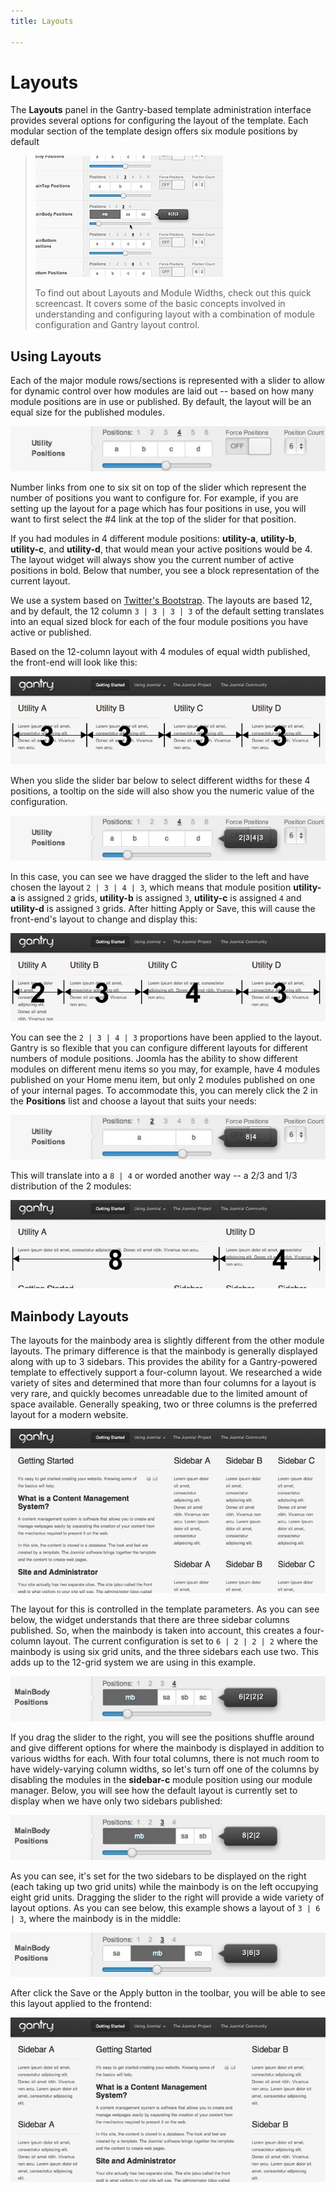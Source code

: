 ```yaml
---
title: Layouts

---
```


Layouts
=======
The **Layouts** panel in the Gantry-based template administration interface provides several options for configuring the layout of the template. Each modular section of the template design offers six module positions by default

> [![](../assets/g4-module-widths.jpg)](http://youtube.com/embed/5sGujOho7cM)
>
> To find out about Layouts and Module Widths, check out this quick screencast. It covers some of the basic concepts involved in understanding and configuring layout with a combination of module configuration and Gantry layout control.


Using Layouts
-------------
Each of the major module rows/sections is represented with a slider to allow for dynamic control over how modules are laid out -- based on how many module positions are in use or published. By default, the layout will be an equal size for the published modules.

![](assets/layouts-utility1.jpg)

Number links from one to six sit on top of the slider which represent the number of positions you want to configure for. For example, if you are setting up the layout for a page which has four positions in use, you will want to first select the #4 link at the top of the slider for that position.

If you had modules in 4 different module positions: **utility-a**, **utility-b**, **utility-c**, and **utility-d**, that would mean your active positions would be 4. The layout widget will always show you the current number of active positions in bold. Below that number, you see a block representation of the current layout.

We use a system based on [Twitter's Bootstrap](http://twitter.github.com/bootstrap/). The layouts are based 12, and by default, the 12 column `3 | 3 | 3 | 3` of the default setting translates into an equal sized block for each of the four module positions you have active or published.

Based on the 12-column layout with 4 modules of equal width published, the front-end will look like this:

![](assets/layouts-utility-example1.jpg)

When you slide the slider bar below to select different widths for these 4 positions, a tooltip on the side will also show you the numeric value of the configuration.

![](assets/layouts-utility2.jpg)

In this case, you can see we have dragged the slider to the left and have chosen the layout `2 | 3 | 4 | 3`, which means that module position **utility-a** is assigned `2` grids, **utility-b** is assigned `3`, **utility-c** is assigned `4` and **utility-d** is assigned `3` grids. After hitting Apply or Save, this will cause the front-end's layout to change and display this:

![](assets/layouts-utility-example2.jpg)

You can see the `2 | 3 | 4 | 3` proportions have been applied to the layout. Gantry is so flexible that you can configure different layouts for different numbers of module positions. Joomla has the ability to show different modules on different menu items so you may, for example, have 4 modules published on your Home menu item, but only 2 modules published on one of your internal pages. To accommodate this, you can merely click the 2 in the **Positions** list and choose a layout that suits your needs:

![](assets/layouts-utility3.jpg)

This will translate into a `8 | 4` or worded another way -- a 2/3 and 1/3 distribution of the 2 modules:

![](assets/layouts-utility-example3.jpg)


Mainbody Layouts
----------------
The layouts for the mainbody area is slightly different from the other module layouts. The primary difference is that the mainbody is generally displayed along with up to 3 sidebars. This provides the ability for a Gantry-powered template to effectively support a four-column layout. We researched a wide variety of sites and determined that more than four columns for a layout is very rare, and quickly becomes unreadable due to the limited amount of space available. Generally speaking, two or three columns is the preferred layout for a modern website.

![](assets/layouts-mb-example1.jpg)

The layout for this is controlled in the template parameters. As you can see below, the widget understands that there are three sidebar columns published. So, when the mainbody is taken into account, this creates a four-column layout. The current configuration is set to `6 | 2 | 2 | 2` where the mainbody is using six grid units, and the three sidebars each use two. This adds up to the 12-grid system we are using in this example.

![](assets/layouts-mb1.jpg)

If you drag the slider to the right, you will see the positions shuffle around and give different options for where the mainbody is displayed in addition to various widths for each. With four total columns, there is not much room to have widely-varying column widths, so let's turn off one of the columns by disabling the modules in the **sidebar-c** module position using our module manager. Below, you will see how the default layout is currently set to display when we have only two sidebars published:

![](assets/layouts-mb2.jpg)

As you can see, it's set for the two sidebars to be displayed on the right (each taking up two grid units) while the mainbody is on the left occupying eight grid units. Dragging the slider to the right will provide a wide variety of layout options. As you can see below, this example shows a layout of `3 | 6 | 3`, where the mainbody is in the middle:

![](assets/layouts-mb3.jpg)

After click the Save or the Apply button in the toolbar, you will be able to see this layout applied to the frontend:

![](assets/layouts-mb-example2.jpg)
